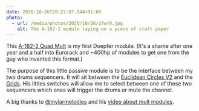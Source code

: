 ```yaml
---
date: 2020-10-26T20:27:07.544+01:00
photo:
  - url: /media/photos/2020/10/26/z7wr9.jpg
    alt: The A-182-2 module laying on a piece of craft paper
---
```

This [A-182-2 Quad Mult](http://www.doepfer.de/a1822.htm) is my first Doepfer module. (It's a shame after one year and a half into Eurorack and ~400hp of modules to get one from the guy who invented this format.)

The purpose of this little passive module is to be the interface between my two drums sequencers. It will sit between the [Euclidean Circles V2](https://vpme.de/euclidean-circles/) and the [Grids](https://mutable-instruments.net/modules/grids/). His littles switches will allow me to select between one of these two sequencers which ones will trigger the drums or mute the channel.

A big thanks to [@mylarmelodies](https://mobile.twitter.com/mylarmelodies) and his [video about mult modules](https://youtu.be/iIAC1Cew9r8).
